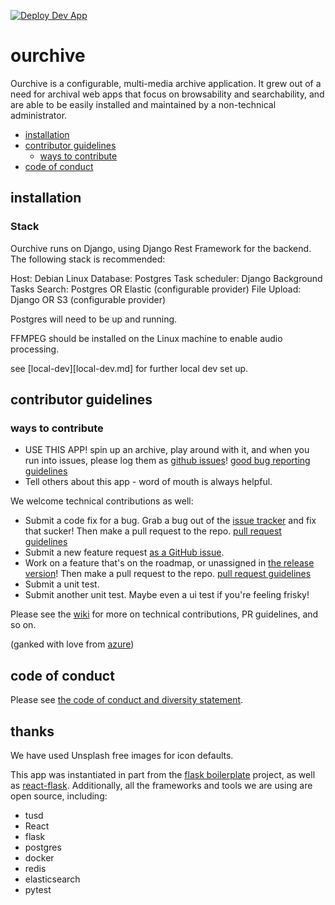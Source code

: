 [![Deploy Dev App](https://github.com/c-e-p/ourchive/actions/workflows/deploy_dev_app.yml/badge.svg)](https://github.com/c-e-p/ourchive/actions/workflows/deploy_dev_app.yml)

# ourchive

Ourchive is a configurable, multi-media archive application. It grew out of a need for archival web apps that focus on browsability and searchability, and are able to be easily installed and maintained by a non-technical administrator.

<!-- MarkdownTOC -->

- [installation](#installation)
- [contributor guidelines](#contributor-guidelines)
    - [ways to contribute](#ways-to-contribute)
- [code of conduct](#code-of-conduct)

<!-- /MarkdownTOC -->

<a name="installation"></a>
## installation

### Stack

Ourchive runs on Django, using Django Rest Framework for the backend. The following stack is recommended:

Host: Debian Linux
Database: Postgres
Task scheduler: Django Background Tasks
Search: Postgres OR Elastic (configurable provider)
File Upload: Django OR S3 (configurable provider)

Postgres will need to be up and running.

FFMPEG should be installed on the Linux machine to enable audio processing.

see [local-dev][local-dev.md] for further local dev set up.


<a name="contributor-guidelines"></a>
## contributor guidelines

<a name="ways-to-contribute"></a>
### ways to contribute

- USE THIS APP! spin up an archive, play around with it, and when you run into issues, please log them as [github issues]()! [good bug reporting guidelines](https://www.joelonsoftware.com/2000/11/08/painless-bug-tracking/)
- Tell others about this app - word of mouth is always helpful.

We welcome technical contributions as well:

- Submit a code fix for a bug. Grab a bug out of the [issue tracker]() and fix that sucker! Then make a pull request to the repo. [pull request guidelines]()
- Submit a new feature request [as a GitHub issue]().
- Work on a feature that's on the roadmap, or unassigned in [the release version]()! Then make a pull request to the repo. [pull request guidelines]()
- Submit a unit test.
- Submit another unit test. Maybe even a ui test if you're feeling frisky!

Please see the [wiki](https://github.com/c-e-p/ourchive/wiki) for more on technical contributions, PR guidelines, and so on.

(ganked with love from [azure](https://azure.github.io/guidelines/))


<a name="code-of-conduct"></a>
## code of conduct

Please see [the code of conduct and diversity statement](codeofconduct.md).

## thanks

We have used Unsplash free images for icon defaults.

This app was instantiated in part from the [flask boilerplate](https://github.com/italomaia/flask-empty) project, as well as [react-flask](https://github.com/bonniee/react-flask). Additionally, all the frameworks and tools we are using are open source, including:

- tusd
- React
- flask
- postgres
- docker
- redis
- elasticsearch
- pytest
